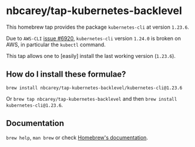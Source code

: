 # nbcarey/tap-kubernetes-backlevel

This homebrew tap provides the package `kubernetes-cli` at version `1.23.6`.

Due to `AWS-CLI` [issue #6920](https://github.com/aws/aws-cli/issues/6920),
`kubernetes-cli` version `1.24.0` is broken on AWS, in particular the `kubectl`
command.

This tap allows one to [easily] install the last working version (`1.23.6`).

## How do I install these formulae?

`brew install nbcarey/tap-kubernetes-backlevel/kubernetes-cli@1.23.6`

Or `brew tap nbcarey/tap-kubernetes-backlevel` and then `brew install kubernetes-cli@1.23.6`.

## Documentation

`brew help`, `man brew` or check [Homebrew's documentation](https://docs.brew.sh).
